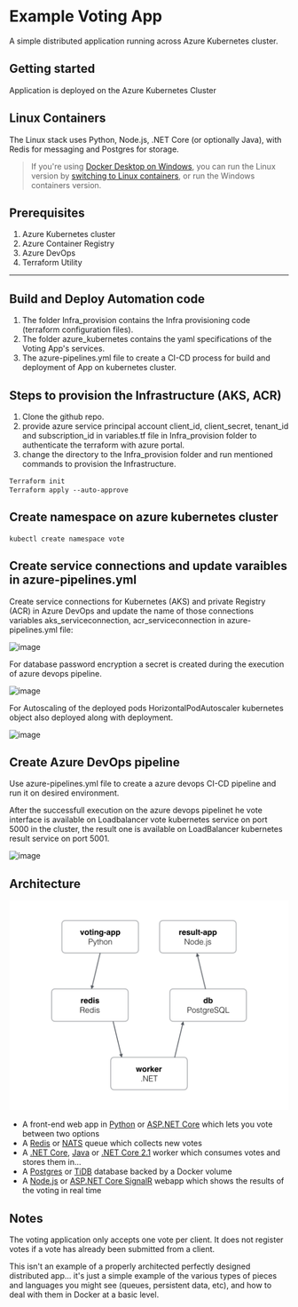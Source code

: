 Example Voting App
=========

A simple distributed application running across Azure Kubernetes cluster.

Getting started
---------------

Application is deployed on the Azure Kubernetes Cluster


## Linux Containers

The Linux stack uses Python, Node.js, .NET Core (or optionally Java), with Redis for messaging and Postgres for storage.

> If you're using [Docker Desktop on Windows](https://store.docker.com/editions/community/docker-ce-desktop-windows), you can run the Linux version by [switching to Linux containers](https://docs.docker.com/docker-for-windows/#switch-between-windows-and-linux-containers), or run the Windows containers version.



Prerequisites
-------------------------
1. Azure Kubernetes cluster
2. Azure Container Registry
3. Azure DevOps
4. Terraform Utility 
-------------------------
Build and Deploy Automation code
-------------------------
1. The folder Infra_provision contains the Infra provisioning code (terraform configuration files).
2. The folder azure_kubernetes contains the yaml specifications of the Voting App's services.
3. The azure-pipelines.yml file to create a CI-CD process for build and deployment of App on kubernetes cluster.

Steps to provision the Infrastructure (AKS, ACR)
-------------------------
1. Clone the github repo.
2. provide azure service principal account client_id, client_secret, tenant_id and subscription_id in variables.tf file in Infra_provision folder to authenticate the terraform with azure portal.
3. change the directory to the Infra_provision folder and run mentioned commands to provision the Infrastructure.
 ```
 Terraform init
 Terraform apply --auto-approve
```
Create namespace on azure kubernetes cluster
-------------------------
```
kubectl create namespace vote
```
Create service connections and update varaibles in azure-pipelines.yml
-------------------------
Create service connections for Kubernetes (AKS) and private Registry (ACR) in Azure DevOps and update the name of those connections variables aks_serviceconnection, acr_serviceconnection in azure-pipelines.yml file:

![image](https://user-images.githubusercontent.com/99867275/154627672-38b5ff30-73b6-4086-8dc3-a783e4951f1d.png)


For database password encryption a secret is created during the execution of azure devops pipeline.

![image](https://user-images.githubusercontent.com/99867275/154626216-b3def3e3-8386-4168-a923-7c811d638775.png)

For Autoscaling of the deployed pods HorizontalPodAutoscaler kubernetes object also deployed along with deployment.

![image](https://user-images.githubusercontent.com/99867275/154626451-660ae336-10e3-4390-8f07-9c1888f997a4.png)


Create Azure DevOps pipeline
-------------------------
Use azure-pipelines.yml file to create a azure devops CI-CD pipeline and run it on desired environment.

After the successfull execution on the azure devops pipelinet he vote interface is available on Loadbalancer vote kubernetes service on port 5000 in the cluster, the result one is available on LoadBalancer kubernetes result service on port 5001.

![image](https://user-images.githubusercontent.com/99867275/154890689-ccd804c5-9017-4674-b6bd-15bd4f25e3e2.png)

Architecture
-----

![Architecture diagram](architecture.png)

* A front-end web app in [Python](/vote) or [ASP.NET Core](/vote/dotnet) which lets you vote between two options
* A [Redis](https://hub.docker.com/_/redis/) or [NATS](https://hub.docker.com/_/nats/) queue which collects new votes
* A [.NET Core](/worker/src/Worker), [Java](/worker/src/main) or [.NET Core 2.1](/worker/dotnet) worker which consumes votes and stores them in…
* A [Postgres](https://hub.docker.com/_/postgres/) or [TiDB](https://hub.docker.com/r/dockersamples/tidb/tags/) database backed by a Docker volume
* A [Node.js](/result) or [ASP.NET Core SignalR](/result/dotnet) webapp which shows the results of the voting in real time


Notes
-----

The voting application only accepts one vote per client. It does not register votes if a vote has already been submitted from a client.

This isn't an example of a properly architected perfectly designed distributed app... it's just a simple 
example of the various types of pieces and languages you might see (queues, persistent data, etc), and how to 
deal with them in Docker at a basic level. 
